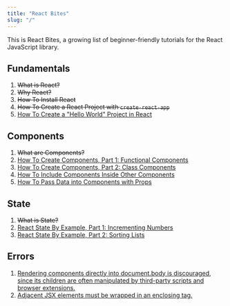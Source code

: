 ```yaml
---
title: "React Bites"
slug: "/"
---
```


This is React Bites, a growing list of beginner-friendly tutorials for the React JavaScript library.

## Fundamentals

1. ~~What is React?~~
2. ~~Why React?~~
3. ~~How To Install React~~
4. ~~How To Create a React Project with `create-react-app`~~
5. [How To Create a "Hello World" Project in React](/hello-world-tutorial)

## Components

1. ~~What are Components?~~
2. [How To Create Components, Part 1: Functional Components](/create-functional-component-tutorial)
3. [How To Create Components, Part 2: Class Components](/create-class-component-tutorial)
4. [How To Include Components Inside Other Components](/include-component-inside-other-components-tutorial)
5. [How To Pass Data into Components with Props](/pass-data-between-components-props-tutorial)

## State

1. ~~What is State?~~
2. [React State By Example, Part 1: Incrementing Numbers](#)
3. [React State By Example, Part 2: Sorting Lists](#)

## Errors

1. [Rendering components directly into document.body is discouraged, since its children are often manipulated by third-party scripts and browser extensions.](/rendering-components-directly-document-body-react-error)
2. [Adjacent JSX elements must be wrapped in an enclosing tag.](/adjacent-jsx-elements-wrapped-enclosing-tag-react-error)
